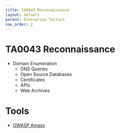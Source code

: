 ```yaml
---
title: TA0043 Reconnaissance
layout: default
parent: Enterprise Tactics
nav_order: 2
---
```


# TA0043 Reconnaissance
- Domain Enumeration
    - DNS Queries
    - Open Source Databases
    - Certificates
    - APIs
    - Web Archives

# Tools
- [OWASP Amass](/tools/amass)